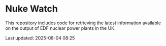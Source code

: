 # Nuke Watch

This repository includes code for retrieving the latest information available on the output of EDF nuclear power plants in the UK.

Last updated: 2025-08-04 08:25